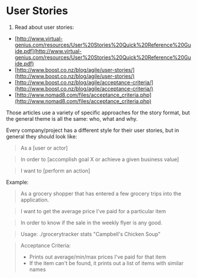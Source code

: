 # User Stories

1. Read about user stories:

  * [http://www.virtual-genius.com/resources/User%20Stories%20Quick%20Reference%20Guide.pdf](http://www.virtual-genius.com/resources/User%20Stories%20Quick%20Reference%20Guide.pdf)
  * [http://www.boost.co.nz/blog/agile/user-stories/](http://www.boost.co.nz/blog/agile/user-stories/)
  * [http://www.boost.co.nz/blog/agile/acceptance-criteria/](http://www.boost.co.nz/blog/agile/acceptance-criteria/)
  * [http://www.nomad8.com/files/acceptance_criteria.php](http://www.nomad8.com/files/acceptance_criteria.php)

Those articles use a variety of specific approaches for the story format, but the general theme is all the same: who, what and why.

Every company/project has a different style for their user stories, but in general they should look like:


  > As a [user or actor]

  > In order to [accomplish goal X or achieve a given business value]

  > I want to [perform an action]


Example:


  > As a grocery shopper that has entered a few grocery trips into the application.

  > I want to get the average price I've paid for a particular item

  > In order to know if the sale in the weekly flyer is any good.

  > Usage: ./grocerytracker stats "Campbell's Chicken Soup"

  > Acceptance Criteria:
  > * Prints out average/min/max prices I've paid for that item
  > * If the item can't be found, it prints out a list of items with similar names
